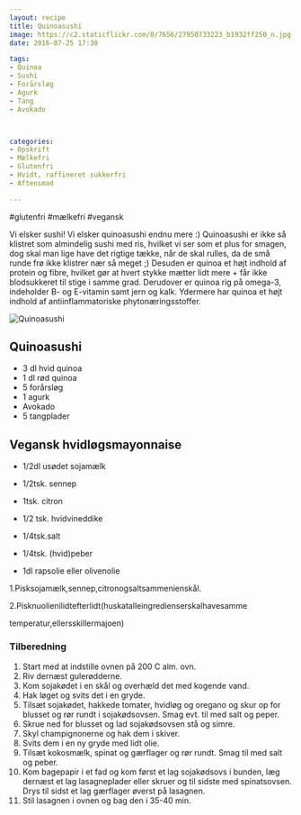 ```yaml
---
layout: recipe
title: Quinoasushi
image: https://c2.staticflickr.com/8/7656/27950733223_b1932ff250_n.jpg
date: 2016-07-25 17:30

tags:
- Quinoa
- Sushi
- Forårsløg
- Agurk
- Tang
- Avokado



categories:
- Opskrift
- Mælkefri
- Glutenfri
- Hvidt, raffineret sukkerfri
- Aftensmad

---
```


#glutenfri #mælkefri #vegansk 

Vi elsker sushi! Vi elsker quinoasushi endnu mere :) Quinoasushi er ikke så klistret som almindelig sushi med ris, hvilket vi ser som et plus for smagen, dog skal man lige have det rigtige tække, når de skal rulles, da de små runde frø ikke klistrer nær så meget ;) Desuden er quinoa et højt indhold af protein og fibre, hvilket gør at hvert stykke mætter lidt mere + får ikke blodsukkeret til stige i samme grad. Derudover er quinoa rig på omega-3, indeholder B- og E-vitamin samt jern og kalk. Ydermere har quinoa et højt indhold af antiinflammatoriske phytonæringsstoffer.


![Quinoasushi](https://c2.staticflickr.com/8/7656/27950733223_b1932ff250_z.jpg) 



## Quinoasushi
- 3 dl hvid quinoa
- 1 dl rød quinoa
- 5 forårsløg
- 1 agurk
- Avokado
- 5 tangplader

## Vegansk hvidløgsmayonnaise
- 1/2dl usødet sojamælk

- 1/2tsk. sennep

- 1tsk. citron

- 1/2 tsk. hvidvineddike

- 1/4tsk.salt

- 1/4tsk. (hvid)peber

- 1dl rapsolie eller olivenolie


1.Pisksojamælk,sennep,citronogsaltsammenienskål.

2.Pisknuolienilidtefterlidt(huskatalleingredienserskalhavesamme

temperatur,ellersskillermajoen)





### Tilberedning
1. Start med at indstille ovnen på 200 C alm. ovn.
2.  Riv dernæst gulerødderne.
2. Kom sojakødet i en skål og overhæld det med kogende vand.
3. Hak løget og svits det i en gryde.
4. Tilsæt sojakødet, hakkede tomater, hvidløg og oregano og skur op for blusset og rør rundt i sojakødsovsen. Smag evt. til med salt og peper.
5. Skrue ned for blusset og lad sojakødsovsen stå og simre.
6. Skyl champignonerne og hak dem i skiver.
7. Svits dem i en ny gryde med lidt olie.
8. Tilsæt kokosmælk, spinat og gærflager og rør rundt. Smag til med salt og peber. 
9. Kom bagepapir i et fad og kom først et lag sojakødsovs i bunden, læg dernæst et lag lasagneplader eller skruer og til sidste med spinatsovsen. Drys til sidst et lag gærflager øverst på lasagnen.
10. Stil lasagnen i ovnen og bag den i 35-40 min.


 